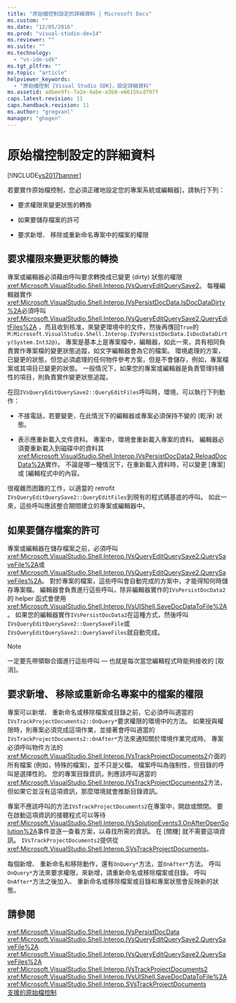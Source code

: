 ```yaml
---
title: "原始檔控制設定的詳細資料 | Microsoft Docs"
ms.custom: ""
ms.date: "12/05/2016"
ms.prod: "visual-studio-dev14"
ms.reviewer: ""
ms.suite: ""
ms.technology: 
  - "vs-ide-sdk"
ms.tgt_pltfrm: ""
ms.topic: "article"
helpviewer_keywords: 
  - "原始檔控制 [Visual Studio SDK]，設定詳細資料"
ms.assetid: adbee9fc-7a2e-4abe-a3b8-e6615bcd797f
caps.latest.revision: 11
caps.handback.revision: 11
ms.author: "gregvanl"
manager: "ghogen"
---
```

# 原始檔控制設定的詳細資料
[!INCLUDE[vs2017banner](../../code-quality/includes/vs2017banner.md)]

若要實作原始檔控制，您必須正確地設定您的專案系統或編輯器\]，請執行下列：  
  
-   要求權限來變更狀態的轉換  
  
-   如果要儲存檔案的許可  
  
-   要求新增、 移除或重新命名專案中的檔案的權限  
  
## 要求權限來變更狀態的轉換  
 專案或編輯器必須藉由呼叫要求轉換成已變更 \(dirty\) 狀態的權限<xref:Microsoft.VisualStudio.Shell.Interop.IVsQueryEditQuerySave2>。  每種編輯器實作<xref:Microsoft.VisualStudio.Shell.Interop.IVsPersistDocData.IsDocDataDirty%2A>必須呼叫<xref:Microsoft.VisualStudio.Shell.Interop.IVsQueryEditQuerySave2.QueryEditFiles%2A> ，而且收到核准，來變更環境中的文件，然後再傳回`True`的`M:Microsoft.VisualStudio.Shell.Interop.IVsPersistDocData.IsDocDataDirty(System.Int32@)`。  專案是基本上是專案檔中，編輯器，如此一來，具有相同負責實作專案檔的變更狀態追蹤，如文字編輯器會為它的檔案。  環境處理的方案，已變更的狀態，但您必須處理的任何物件參考方案，但是不會儲存，例如，專案檔案或其項目已變更的狀態。  一般情況下，如果您的專案或編輯器是負責管理持續性的項目，則負責實作變更狀態追蹤。  
  
 在回`IVsQueryEditQuerySave2::QueryEditFiles`呼叫時，環境，可以執行下列動作：  
  
-   不接電話，若要變更，在此情況下的編輯器或專案必須保持不變的 \(乾淨\) 狀態。  
  
-   表示應重新載入文件資料。  專案中，環境會重新載入專案的資料。  編輯器必須要重新載入到磁碟中的資料其<xref:Microsoft.VisualStudio.Shell.Interop.IVsPersistDocData2.ReloadDocData%2A>實作。  不論是哪一種情況下，在重新載入資料時，可以變更 \[專案\] 或 \[編輯程式中的內容。  
  
 很複雜而困難的工作，以適當的 retrofit `IVsQueryEditQuerySave2::QueryEditFiles`到現有的程式碼基底的呼叫。  如此一來，這些呼叫應該整合期間建立的專案或編輯器中。  
  
## 如果要儲存檔案的許可  
 專案或編輯器在儲存檔案之前，必須呼叫<xref:Microsoft.VisualStudio.Shell.Interop.IVsQueryEditQuerySave2.QuerySaveFile%2A>或<xref:Microsoft.VisualStudio.Shell.Interop.IVsQueryEditQuerySave2.QuerySaveFiles%2A>。  對於專案的檔案，這些呼叫會自動完成的方案中，才能得知何時儲存專案檔。  編輯器會負責進行這些呼叫，除非編輯器實作的`IVsPersistDocData2`的 helper 函式會使用<xref:Microsoft.VisualStudio.Shell.Interop.IVsUIShell.SaveDocDataToFile%2A>。  如果您的編輯器實作`IVsPersistDocData2`在這種方式，然後呼叫`IVsQueryEditQuerySave2::QuerySaveFile`或`IVsQueryEditQuerySave2::QuerySaveFiles`就自動完成。  
  
> [!NOTE]
>  一定要先帶領聯合國進行這些呼叫 — 也就是每次當您編輯程式時能夠接收的 \[取消\]。  
  
## 要求新增、 移除或重新命名專案中的檔案的權限  
 專案可以新增、 重新命名或移除檔案或目錄之前，它必須呼叫適當的`IVsTrackProjectDocuments2::OnQuery*`要求權限的環境中的方法。  如果授與權限時，則專案必須完成這項作業，並接著會呼叫適當的`IVsTrackProjectDocuments2::OnAfter*`方法來通知關於環境作業完成時。  專案必須呼叫物件方法的<xref:Microsoft.VisualStudio.Shell.Interop.IVsTrackProjectDocuments2>介面的所有檔案 \(例如，特殊的檔案\)，並不只是父檔。  檔案呼叫為強制性，但目錄的呼叫是選擇性的。  您的專案目錄資訊，則應該呼叫適當的<xref:Microsoft.VisualStudio.Shell.Interop.IVsTrackProjectDocuments2>方法，但如果它並沒有這項資訊，那麼環境就會推斷目錄資訊。  
  
 專案不應該呼叫的方法`IVsTrackProjectDocuments2`在專案中，開啟或關閉。  要在啟動這項資訊的接聽程式可以等待<xref:Microsoft.VisualStudio.Shell.Interop.IVsSolutionEvents3.OnAfterOpenSolution%2A>事件並逐一查看方案，以尋找所需的資訊。  在 \[關機\] 就不需要這項資訊。  `IVsTrackProjectDocuments2`提供從<xref:Microsoft.VisualStudio.Shell.Interop.SVsTrackProjectDocuments>。  
  
 每個新增、 重新命名和移除動作，還有`OnQuery*`方法，並`OnAfter*`方法。  呼叫`OnQuery*`方法來要求權限，來新增，請重新命名或移除檔案或目錄。  呼叫`OnAfter*`方法之後加入、 重新命名或移除檔案或目錄和專案狀態會反映新的狀態。  
  
## 請參閱  
 <xref:Microsoft.VisualStudio.Shell.Interop.IVsPersistDocData>   
 <xref:Microsoft.VisualStudio.Shell.Interop.IVsQueryEditQuerySave2.QuerySaveFile%2A>   
 <xref:Microsoft.VisualStudio.Shell.Interop.IVsQueryEditQuerySave2.QuerySaveFiles%2A>   
 <xref:Microsoft.VisualStudio.Shell.Interop.IVsTrackProjectDocuments2>   
 <xref:Microsoft.VisualStudio.Shell.Interop.IVsUIShell.SaveDocDataToFile%2A>   
 <xref:Microsoft.VisualStudio.Shell.Interop.SVsTrackProjectDocuments>   
 [支援的原始檔控制](../../extensibility/internals/supporting-source-control.md)